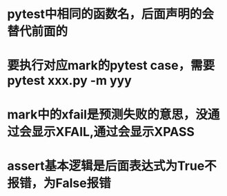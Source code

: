 # pytest中相同的函数名，后面声明的会替代前面的
# 要执行对应mark的pytest case，需要pytest xxx.py -m yyy
# mark中的xfail是预测失败的意思，没通过会显示XFAIL,通过会显示XPASS
# assert基本逻辑是后面表达式为True不报错，为False报错

